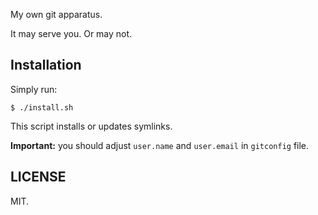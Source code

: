 
My own git apparatus.

It may serve you. Or may not.


Installation
------------

Simply run:

    $ ./install.sh

This script installs or updates symlinks.

**Important:** you should adjust `user.name` and `user.email` in `gitconfig` file.


LICENSE
-------

MIT.
